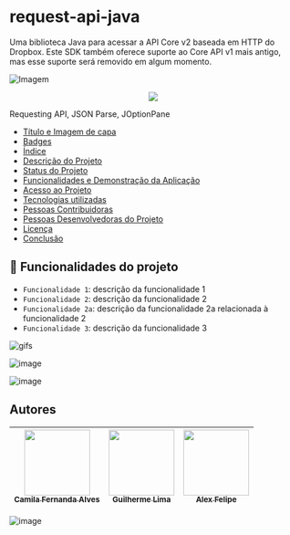 # request-api-java

Uma biblioteca Java para acessar a API Core v2 baseada em HTTP do Dropbox. Este SDK também oferece suporte ao Core API v1 mais antigo, mas esse suporte será removido em algum momento.

![Imagem](https://img1.gratispng.com/20180607/wic/kisspng-computer-icons-currency-trade-clip-art-currency-converter-5b1979f4968772.0173713615283962766166.jpg)

<p align="center">
<img src="http://img.shields.io/static/v1?label=STATUS&message=EM%20DESENVOLVIMENTO&color=GREEN&style=for-the-badge"/>
</p>
Requesting API, JSON Parse, JOptionPane

* [Título e Imagem de capa](#Título-e-Imagem-de-capa)
* [Badges](#badges)
* [Índice](#índice)
* [Descrição do Projeto](#descrição-do-projeto)
* [Status do Projeto](#status-do-Projeto)
* [Funcionalidades e Demonstração da Aplicação](#funcionalidades-e-demonstração-da-aplicação)
* [Acesso ao Projeto](#acesso-ao-projeto)
* [Tecnologias utilizadas](#tecnologias-utilizadas)
* [Pessoas Contribuidoras](#pessoas-contribuidoras)
* [Pessoas Desenvolvedoras do Projeto](#pessoas-desenvolvedoras)
* [Licença](#licença)
* [Conclusão](#conclusão)


## :hammer: Funcionalidades do projeto

- `Funcionalidade 1`: descrição da funcionalidade 1
- `Funcionalidade 2`: descrição da funcionalidade 2
- `Funcionalidade 2a`: descrição da funcionalidade 2a relacionada à funcionalidade 2
- `Funcionalidade 3`: descrição da funcionalidade 3


![gifs](https://www.alura.com.br/artigos/assets/escrever-bom-readme/i-15.gif)

![image](https://user-images.githubusercontent.com/73000131/172485527-96289c64-b70b-4705-8b85-e9e225b6c83c.png)

![image](https://user-images.githubusercontent.com/73000131/172485565-1ece3bac-8265-4ad6-9831-50649fec4f14.png)


## Autores

| [<img src="https://avatars.githubusercontent.com/u/37356058?v=4" width=115><br><sub>Camila Fernanda Alves</sub>](https://github.com/camilafernanda) |  [<img src="https://avatars.githubusercontent.com/u/30351153?v=4" width=115><br><sub>Guilherme Lima</sub>](https://github.com/guilhermeonrails) |  [<img src="https://avatars.githubusercontent.com/u/8989346?v=4" width=115><br><sub>Alex Felipe</sub>](https://github.com/alexfelipe) |
| :---: | :---: | :---: |

![image](https://user-images.githubusercontent.com/73000131/172485722-53656000-b5b7-41f9-b7de-c39d46579553.png)

